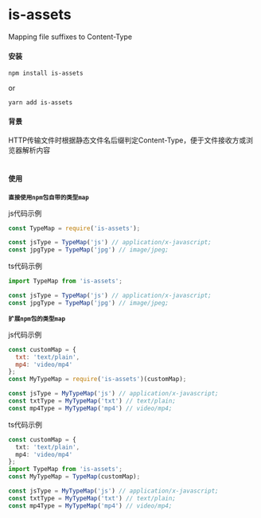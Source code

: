 # is-assets
Mapping file suffixes to Content-Type

#### 安装
```
npm install is-assets
```
or
```
yarn add is-assets
```

#### 背景
HTTP传输文件时根据静态文件名后缀判定Content-Type，便于文件接收方或浏览器解析内容
<br><br>
#### 使用

**`直接使用npm包自带的类型map`**

js代码示例
``` js
const TypeMap = require('is-assets');

const jsType = TypeMap('js') // application/x-javascript;
const jpgType = TypeMap('jpg') // image/jpeg;
```
ts代码示例
``` ts
import TypeMap from 'is-assets';

const jsType = TypeMap('js') // application/x-javascript;
const jpgType = TypeMap('jpg') // image/jpeg;
```

**`扩展npm包的类型map`**

js代码示例
``` js
const customMap = {
  txt: 'text/plain',
  mp4: 'video/mp4'
};
const MyTypeMap = require('is-assets')(customMap);

const jsType = MyTypeMap('js') // application/x-javascript;
const txtType = MyTypeMap('txt') // text/plain;
const mp4Type = MyTypeMap('mp4') // video/mp4;
```
ts代码示例
``` ts
const customMap = {
  txt: 'text/plain',
  mp4: 'video/mp4'
};
import TypeMap from 'is-assets';
const MyTypeMap = TypeMap(customMap);

const jsType = MyTypeMap('js') // application/x-javascript;
const txtType = MyTypeMap('txt') // text/plain;
const mp4Type = MyTypeMap('mp4') // video/mp4;
```